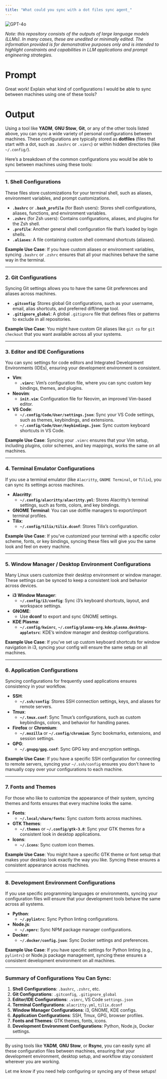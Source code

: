 ```yaml
---
title: "What could you sync with a dot files sync agent_"
---
```

![GPT-4o](https://img.shields.io/badge/GPT--4o-3333FF?style=for-the-badge&logo=openai&logoColor=white)



*Note: this repository consists of the outputs of large language models (LLMs). In many cases, these are unedited or minimally edited. The information provided is for demonstrative purposes only and is intended to highlight constraints and capabilities in LLM applications and prompt engineering strategies.*


# Prompt

Great work! Explain what kind of configurations I would be able to sync between machines using one of these tools?

# Output

Using a tool like **YADM**, **GNU Stow**, **Git**, or any of the other tools listed above, you can sync a wide variety of personal configurations between machines. These configurations are typically stored as **dotfiles** (files that start with a dot, such as `.bashrc` or `.vimrc`) or within hidden directories (like `~/.config/`).

Here’s a breakdown of the common configurations you would be able to sync between machines using these tools:

---

### **1. Shell Configurations**
These files store customizations for your terminal shell, such as aliases, environment variables, and prompt customizations.

- **`.bashrc`** or **`.bash_profile`** (for Bash users): Stores shell configurations, aliases, functions, and environment variables.
- **`.zshrc`** (for Zsh users): Contains configurations, aliases, and plugins for the Zsh shell.
- **`.profile`**: Another general shell configuration file that’s loaded by login shells.
- **`.aliases`**: A file containing custom shell command shortcuts (aliases).

**Example Use Case**: If you have custom aliases or environment variables, syncing `.bashrc` or `.zshrc` ensures that all your machines behave the same way in the terminal.

---

### **2. Git Configurations**
Syncing Git settings allows you to have the same Git preferences and aliases across machines.

- **`.gitconfig`**: Stores global Git configurations, such as your username, email, alias shortcuts, and preferred diff/merge tool.
- **`.gitignore_global`**: A global `.gitignore` file that defines files or patterns to exclude in all repositories.

**Example Use Case**: You might have custom Git aliases like `git co` for `git checkout` that you want available across all your systems.

---

### **3. Editor and IDE Configurations**
You can sync settings for code editors and Integrated Development Environments (IDEs), ensuring your development environment is consistent.

- **Vim**: 
  - **`.vimrc`**: Vim’s configuration file, where you can sync custom key bindings, themes, and plugins.
- **Neovim**: 
  - **`init.vim`**: Configuration file for Neovim, an improved Vim-based editor.
- **VS Code**:
  - **`~/.config/Code/User/settings.json`**: Sync your VS Code settings, such as themes, keybindings, and extensions.
  - **`~/.config/Code/User/keybindings.json`**: Sync custom keyboard shortcuts in VS Code.

**Example Use Case**: Syncing your `.vimrc` ensures that your Vim setup, including plugins, color schemes, and key mappings, works the same on all machines.

---

### **4. Terminal Emulator Configurations**
If you use a terminal emulator (like `Alacritty`, `GNOME Terminal`, or `Tilix`), you can sync its settings across machines.

- **Alacritty**:
  - **`~/.config/alacritty/alacritty.yml`**: Stores Alacritty’s terminal settings, such as fonts, colors, and key bindings.
- **GNOME Terminal**: You can use dotfile managers to export/import terminal profiles.
- **Tilix**:
  - **`~/.config/tilix/tilix.dconf`**: Stores Tilix’s configuration.

**Example Use Case**: If you’ve customized your terminal with a specific color scheme, fonts, or key bindings, syncing these files will give you the same look and feel on every machine.

---

### **5. Window Manager / Desktop Environment Configurations**
Many Linux users customize their desktop environment or window manager. These settings can be synced to keep a consistent look and behavior across devices.

- **i3 Window Manager**:
  - **`~/.config/i3/config`**: Sync i3’s keyboard shortcuts, layout, and workspace settings.
- **GNOME**:
  - Use **dconf** to export and sync GNOME settings.
- **KDE Plasma**:
  - **`~/.config/kwinrc`**, **`~/.config/plasma-org.kde.plasma.desktop-appletsrc`**: KDE’s window manager and desktop configurations.

**Example Use Case**: If you’ve set up custom keyboard shortcuts for window navigation in i3, syncing your config will ensure the same setup on all machines.

---

### **6. Application Configurations**
Syncing configurations for frequently used applications ensures consistency in your workflow.

- **SSH**:
  - **`~/.ssh/config`**: Stores SSH connection settings, keys, and aliases for remote servers.
- **Tmux**:
  - **`~/.tmux.conf`**: Sync Tmux’s configurations, such as custom keybindings, colors, and behavior for handling panes.
- **Firefox** or **Chromium**:
  - **`~/.mozilla`** or **`~/.config/chromium`**: Sync bookmarks, extensions, and session settings.
- **GPG**:
  - **`~/.gnupg/gpg.conf`**: Sync GPG key and encryption settings.

**Example Use Case**: If you have a specific SSH configuration for connecting to remote servers, syncing your `~/.ssh/config` ensures you don’t have to manually copy over your configurations to each machine.

---

### **7. Fonts and Themes**
For those who like to customize the appearance of their system, syncing themes and fonts ensures that every machine looks the same.

- **Fonts**:
  - **`~/.local/share/fonts`**: Sync custom fonts across machines.
- **GTK Themes**:
  - **`~/.themes`** or **`~/.config/gtk-3.0`**: Sync your GTK themes for a consistent look in desktop applications.
- **Icons**:
  - **`~/.icons`**: Sync custom icon themes.

**Example Use Case**: You might have a specific GTK theme or font setup that makes your desktop look exactly the way you like. Syncing these ensures a consistent appearance across machines.

---

### **8. Development Environment Configurations**
If you use specific programming languages or environments, syncing your configuration files will ensure that your development tools behave the same across all systems.

- **Python**:
  - **`~/.pylintrc`**: Sync Python linting configurations.
- **Node.js**:
  - **`~/.npmrc`**: Sync NPM package manager configurations.
- **Docker**:
  - **`~/.docker/config.json`**: Sync Docker settings and preferences.

**Example Use Case**: If you have specific settings for Python linting (e.g., `pylintrc`) or Node.js package management, syncing these ensures a consistent development environment on all machines.

---

### **Summary of Configurations You Can Sync**:
1. **Shell Configurations**: `.bashrc`, `.zshrc`, etc.
2. **Git Configurations**: `.gitconfig`, `.gitignore_global`
3. **Editor/IDE Configurations**: `.vimrc`, VS Code `settings.json`
4. **Terminal Configurations**: `alacritty.yml`, `tilix.dconf`
5. **Window Manager Configurations**: i3, GNOME, KDE configs.
6. **Application Configurations**: SSH, Tmux, GPG, browser profiles.
7. **Fonts and Themes**: GTK themes, fonts, icons.
8. **Development Environment Configurations**: Python, Node.js, Docker settings.

---

By using tools like **YADM**, **GNU Stow**, or **Rsync**, you can easily sync all these configuration files between machines, ensuring that your development environment, desktop setup, and workflow stay consistent wherever you are working.

Let me know if you need help configuring or syncing any of these setups!